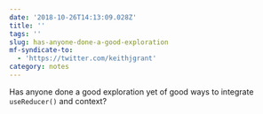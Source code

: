 ```yaml
---
date: '2018-10-26T14:13:09.028Z'
title: ''
tags: ''
slug: has-anyone-done-a-good-exploration
mf-syndicate-to:
  - 'https://twitter.com/keithjgrant'
category: notes
---
```

Has anyone done a good exploration yet of good ways to integrate `useReducer()` and context?
